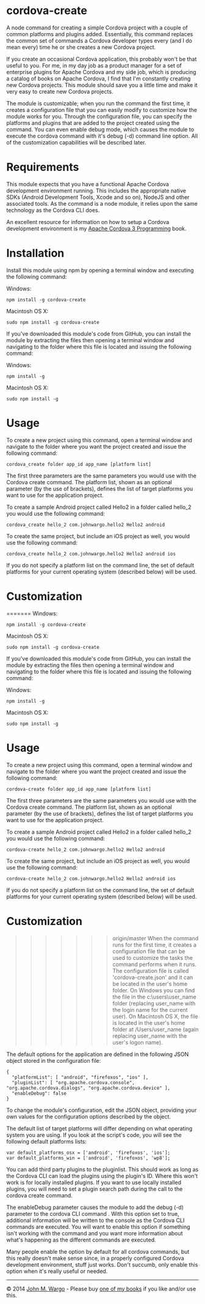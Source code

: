 cordova-create
==============
A node command for creating a simple Cordova project with a couple of common platforms and plugins added. Essentially, this command replaces the common set of commands a Cordova developer types every (and I do mean every) time he or she creates a new Cordova project. 

If you create an occasional Cordova application, this probably won't be that useful to you. For me, in my day job as a product manager for a set of enterprise plugins for Apache Cordova and my side job, which is producing a catalog of books on Apache Cordova, I find that I'm constantly creating new Cordova projects. This module should save you a little time and make it very easy to create new Cordova projects.

The module is customizable; when you run the command the first time, it creates a configuration file that you can easily modify to customize how the module works for you. Through the configuration file, you can specify the platforms and plugins that are added to the project created using the command. You can even enable debug mode, which causes the module to execute the cordova command with it's debug (-d) command line option. All of the customization capabilities will be described later.

Requirements
============
This module expects that you have a functional Apache Cordova development environment running. This includes the appropriate native SDKs (Android Development Tools, Xcode and so on), NodeJS and other associated tools. As the command is a node module, it relies upon the same technology as the Cordova CLI does. 

An excellent resource for information on how to setup a Cordova development environment is my [Apache Cordova 3 Programming](http://www.cordovaprogramming.com) book.

Installation
============
Install this module using npm by opening a terminal window and executing the following command:

Windows:

	npm install -g cordova-create

Macintosh OS X:

	sudo npm install -g cordova-create


If you've downloaded this module's code from GitHub, you can install the module by extracting the files then opening a terminal window and navigating to the folder where this file is located and issuing the following command:

Windows:

	npm install -g

Macintosh OS X:

	sudo npm install -g

Usage
===========
To create a new project using this command, open a terminal window and navigate to the folder where you want the project created and issue the following command:

	cordova_create folder app_id app_name [platform list]

The first three parameters are the same parameters you would use with the Cordova create command. The platform list, shown as an optional parameter (by the use of brackets), defines the list of target platforms you want to use for the application project.

To create a sample Android project called Hello2 in a folder called hello_2 you would use the following command:

	cordova_create hello_2 com.johnwargo.hello2 Hello2 android

To create the same project, but include an iOS project as well, you would use the following command:

	cordova_create hello_2 com.johnwargo.hello2 Hello2 android ios

If you do not specify a platform list on the command line, the set of default platforms for your current operating system (described below) will be used. 

Customization
======================
=======
Windows:

	npm install -g cordova-create

Macintosh OS X:

	sudo npm install -g cordova-create


If you've downloaded this module's code from GitHub, you can install the module by extracting the files then opening a terminal window and navigating to the folder where this file is located and issuing the following command:

Windows:

	npm install -g

Macintosh OS X:

	sudo npm install -g

Usage
===========
To create a new project using this command, open a terminal window and navigate to the folder where you want the project created and issue the following command:

	cordova-create folder app_id app_name [platform list]

The first three parameters are the same parameters you would use with the Cordova create command. The platform list, shown as an optional parameter (by the use of brackets), defines the list of target platforms you want to use for the application project.

To create a sample Android project called Hello2 in a folder called hello_2 you would use the following command:

	cordova-create hello_2 com.johnwargo.hello2 Hello2 android

To create the same project, but include an iOS project as well, you would use the following command:

	cordova-create hello_2 com.johnwargo.hello2 Hello2 android ios

If you do not specify a platform list on the command line, the set of default platforms for your current operating system (described below) will be used. 

Customization
======================
>>>>>>> origin/master
When the command runs for the first time, it creates a configuration file that can be used to customize the tasks the command performs when it runs. The configuration file is called 'cordova-create.json' and it can be located in the user's home folder. On Windows you can find the file in the c:\users\user_name folder (replacing user_name with the login name for the current user). On Macintosh OS X, the file is located in the user's home folder at /Users/user_name (again replacing user_name with the user's logon name).

The default options for the application are defined in the following JSON object stored in the configuration file:

    {
      "platformList": [ "android", "firefoxos", "ios" ],
      "pluginList": [ "org.apache.cordova.console", "org.apache.cordova.dialogs", "org.apache.cordova.device" ],
      "enableDebug": false
    }

To change the module's configuration, edit the JSON object, providing your own values for the configuration options described by the object. 

The default list of target platforms will differ depending on what operating system you are using. If you look at the script's code, you will see the following default platforms lists:

	var default_platforms_osx = ['android', 'firefoxos', 'ios'];
	var default_platforms_win = ['android', 'firefoxos', 'wp8'];

You can add third party plugins to the pluginlist. This should work as long as the Cordova CLI can load the plugins using the plugin's ID. Where this won't work is for locally installed plugins. If you want to use locally installed plugins, you will need to set a plugin search path during the call to the cordova create command. 

The enableDebug parameter causes the module to add the debug (-d) parameter to the cordova CLI command . With this option set to true, additional information will be written to the console as the Cordova CLI commands are executed. You will want to enable this option if something isn't working with the command and you want more information about what's happening as the different commands are executed. 

Many people enable the option by default for all cordova commands, but this really doesn't make sense since, in a properly configured Cordova development environment, stuff just works. Don't succumb, only enable this option when it's really useful or needed. 

* * *
&copy; 2014 [John M. Wargo](http://www.johnwargo.com) - Please buy [one of my books](http://www.johnwargobooks.com) if you like and/or use this.